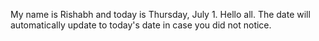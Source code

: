 My name is Rishabh and today is Thursday, July 1. Hello all. The date will automatically update to today's date in case you did not notice.

